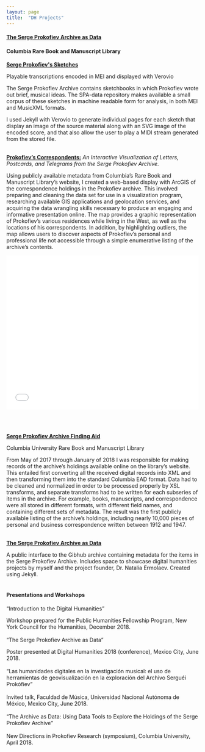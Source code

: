 ```yaml
---
layout: page
title:  "DH Projects"
---
```





#### [The Serge Prokofiev Archive as Data](https://spa-data.github.io/spa-data/)
#### Columbia Rare Book and Manuscript Library
__[Serge Prokofiev's Sketches](https://mss2221.github.io/spademo/sketches/)__

Playable transcriptions encoded in MEI and displayed with Verovio

The Serge Prokofiev Archive contains sketchbooks in which Prokofiev wrote out brief, musical ideas. The SPA-data repository makes available a small corpus of these sketches in machine readable form for analysis, in both MEI and MusicXML formats.

I used Jekyll with Verovio to generate individual pages for each sketch that display an image of the source material along with an SVG image of the encoded score, and that also allow the user to play a MIDI stream generated from the stored file.
<br><br>

__[Prokofiev’s Correspondents:](https://arcg.is/mKWbj)__ _An Interactive Visualization of Letters, Postcards, and Telegrams from the Serge Prokofiev Archive._

Using publicly available metadata from Columbia’s Rare Book and Manuscript Library’s website, I created a web-based display with ArcGIS of the correspondence holdings in the Prokofiev archive. This involved preparing and cleaning the data set for use in a visualization program, researching available GIS applications and geolocation services, and acquiring the data wrangling skills necessary to produce an engaging and informative presentation online. The map provides a graphic representation of Prokofiev’s various residences while living in the West, as well as the locations of his correspondents. In addition, by highlighting outliers, the map allows users to discover aspects of Prokofiev’s personal and professional life not accessible through a simple enumerative listing of the archive’s contents.


<style>.embed-container {position: relative; padding-bottom: 80%; height: 0; max-width: 100%;} .embed-container iframe, .embed-container object, .embed-container iframe{position: absolute; top: 0; left: 0; width: 100%; height: 100%;} small{position: absolute; z-index: 40; bottom: 0; margin-bottom: -15px;}</style><div class="embed-container"><iframe width="500" height="400" frameborder="0" scrolling="no" marginheight="0" marginwidth="0" title="Correspondence Sites" src="//columbia.maps.arcgis.com/apps/Embed/index.html?webmap=527e9d78086740968ed21600e92c84ba&extent=-31.8604,31.9532,59.9854,64.8868&zoom=true&previewImage=false&scale=true&legendlayers=true&disable_scroll=true&theme=light"></iframe></div>
<br><br>

__[Serge Prokofiev Archive Finding Aid](https://findingaids.library.columbia.edu/ead/nnc-rb/ldpd_10815449)__

Columbia University Rare Book and Manuscript Library

From May of 2017 through January of 2018 I was responsible for making records of the archive’s holdings available online on the library’s website. This entailed first converting all the received digital records into XML and then transforming them into the standard Columbia EAD format. Data had to be cleaned and normalized in order to be processed properly by XSL transforms, and separate transforms had to be written for each subseries of items in the archive. For example, books, manuscripts, and correspondence were all stored in different formats, with different field names, and containing different sets of metadata. The result was the first publicly available listing of the archive’s holdings, including nearly 10,000 pieces of personal and business correspondence written between 1912 and 1947.
<br><br>

__[The Serge Prokofiev Archive as Data](https://spa-data.github.io/spa-data/)__

A public interface to the Gibhub archive containing metadata for the items in the Serge Prokofiev Archive. Includes space to showcase digital humanities projects by myself and the project founder, Dr. Natalia Ermolaev. Created using Jekyll.
<br><br>

#### Presentations and Workshops

“Introduction to the Digital Humanities”

Workshop prepared for the Public Humanities Fellowship Program, New York Council for the Humanities, December 2018.
<br><br>
“The Serge Prokofiev Archive as Data”

Poster presented at Digital Humanities 2018 (conference), Mexico City, June 2018.
<br><br>
“Las humanidades digitales en la investigación musical: el uso de herramientas de geovisualización en la exploración del Archivo Serguéi Prokófiev”
<br><br>
Invited talk, Faculdad de Música, Universidad Nacional Autónoma de México, Mexico City, June 2018.
<br><br>
“The Archive as Data: Using Data Tools to Explore the Holdings of the Serge Prokofiev Archive”
<br><br>
New Directions in Prokofiev Research (symposium), Columbia University, April 2018.
